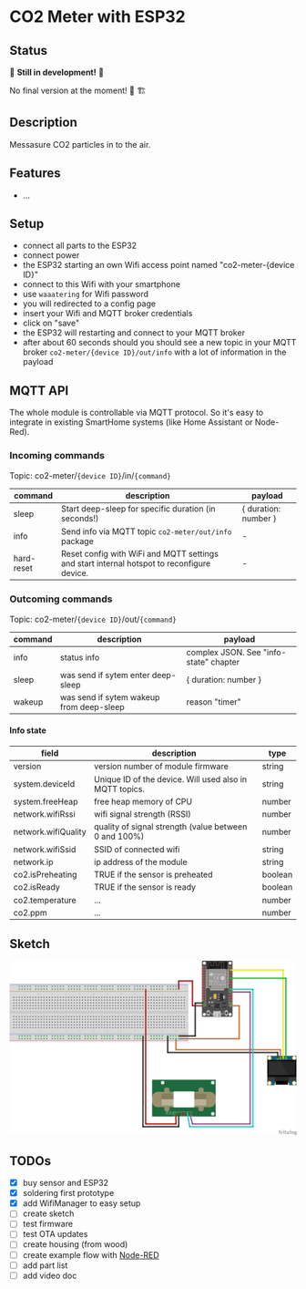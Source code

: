 # CO2 Meter with ESP32

## Status

:construction: **Still in development!** :construction:

No final version at the moment! :construction_worker: :building_construction:

## Description

Messasure CO2 particles in to the air.

## Features

- ...

## Setup

- connect all parts to the ESP32
- connect power
- the ESP32 starting an own Wifi access point named "co2-meter-{device ID}"
- connect to this Wifi with your smartphone
- use `waaatering` for Wifi password
- you will redirected to a config page
- insert your Wifi and MQTT broker credentials
- click on "save"
- the ESP32 will restarting and connect to your MQTT broker
- after about 60 seconds should you should see a new topic in your MQTT broker `co2-meter/{device ID}/out/info` with a lot of information in the payload

## MQTT API

The whole module is controllable via MQTT protocol. So it's easy to integrate in existing SmartHome systems (like Home Assistant or Node-Red).

### Incoming commands

Topic: co2-meter/`{device ID}`/in/`{command}`

| command    | description                                                                                | payload              |
| ---------- | ------------------------------------------------------------------------------------------ | -------------------- |
| sleep      | Start deep-sleep for specific duration (in seconds!)                                       | { duration: number } |
| info       | Send info via MQTT topic `co2-meter/out/info` package                                      | -                    |
| hard-reset | Reset config with WiFi and MQTT settings and start internal hotspot to reconfigure device. | -                    |

### Outcoming commands

Topic: co2-meter/`{device ID}`/out/`{command}`

| command | description                              | payload                                |
| ------- | ---------------------------------------- | -------------------------------------- |
| info    | status info                              | complex JSON. See "info-state" chapter |
| sleep   | was send if sytem enter deep-sleep       | { duration: number }                   |
| wakeup  | was send if sytem wakeup from deep-sleep | reason "timer"                         |

#### Info state

| field               | description                                             | type    |
| ------------------- | ------------------------------------------------------- | ------- |
| version             | version number of module firmware                       | string  |
| system.deviceId     | Unique ID of the device. Will used also in MQTT topics. | string  |
| system.freeHeap     | free heap memory of CPU                                 | number  |
| network.wifiRssi    | wifi signal strength (RSSI)                             | number  |
| network.wifiQuality | quality of signal strength (value between 0 and 100%)   | number  |
| network.wifiSsid    | SSID of connected wifi                                  | string  |
| network.ip          | ip address of the module                                | string  |
| co2.isPreheating    | TRUE if the sensor is preheated                         | boolean |
| co2.isReady         | TRUE if the sensor is ready                             | boolean |
| co2.temperature     | ...                                                     | number  |
| co2.ppm             | ...                                                     | number  |

## Sketch

![sketch](/docs/sketch_bb.png)

## TODOs

- [x] buy sensor and ESP32
- [x] soldering first prototype
- [x] add WifiManager to easy setup
- [ ] create sketch
- [ ] test firmware
- [ ] test OTA updates
- [ ] create housing (from wood)
- [ ] create example flow with [Node-RED](https://nodered.org/)
- [ ] add part list
- [ ] add video doc
